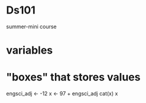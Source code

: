# Ds101
summer-mini course
# variables
# "boxes" that stores values
engsci_adj <- -12
x <- 97 + engsci_adj
cat(x)
x

